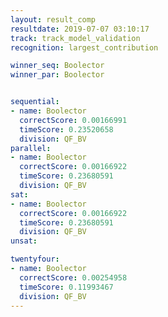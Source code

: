 ```yaml
---
layout: result_comp
resultdate: 2019-07-07 03:10:17
track: track_model_validation
recognition: largest_contribution

winner_seq: Boolector
winner_par: Boolector


sequential:
- name: Boolector
  correctScore: 0.00166991
  timeScore: 0.23520658
  division: QF_BV
parallel:
- name: Boolector
  correctScore: 0.00166922
  timeScore: 0.23680591
  division: QF_BV
sat:
- name: Boolector
  correctScore: 0.00166922
  timeScore: 0.23680591
  division: QF_BV
unsat:

twentyfour:
- name: Boolector
  correctScore: 0.00254958
  timeScore: 0.11993467
  division: QF_BV
---
```


